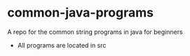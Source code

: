 # common-java-programs
 A repo for the common string programs in java for beginners

* All programs are located in src
